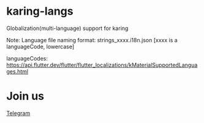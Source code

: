 # karing-langs
Globalization(multi-language) support for karing

Note: Language file naming format: strings_xxxx.i18n.json [xxxx is a languageCode, lowercase]

languageCodes: 
https://api.flutter.dev/flutter/flutter_localizations/kMaterialSupportedLanguages.html 

# Join us
[Telegram](https://t.me/+xf8S3J8jKMFlNTVl)
